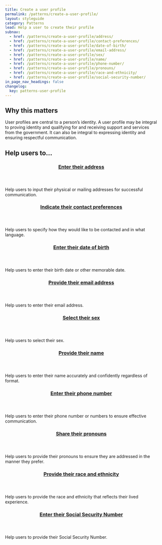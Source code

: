 ```yaml
---
title: Create a user profile
permalink: /patterns/create-a-user-profile/
layout: styleguide
category: Patterns
lead: Help a user to create their profile
subnav:
  - href: /patterns/create-a-user-profile/address/
  - href: /patterns/create-a-user-profile/contact-preferences/
  - href: /patterns/create-a-user-profile/date-of-birth/
  - href: /patterns/create-a-user-profile/email-address/
  - href: /patterns/create-a-user-profile/sex/
  - href: /patterns/create-a-user-profile/name/
  - href: /patterns/create-a-user-profile/phone-number/
  - href: /patterns/create-a-user-profile/pronouns/
  - href: /patterns/create-a-user-profile/race-and-ethnicity/
  - href: /patterns/create-a-user-profile/social-security-number/
in_page_nav_headings: false
changelog:
  key: patterns-user-profile
---
```


## Why this matters
User profiles are central to a person’s identity. A user profile may be integral to proving identity and qualifying for and receiving support and services from the government. It can also be integral to expressing identity and ensuring respectful communication.

## Help users to...
<div class="usa-card-group flex-row margin-top-2">
  <div
  class="usa-card site-component-card grid-col-12 tablet:grid-col-4 margin-bottom-2"
  role="region"
  aria-atomic="true"
  aria-label="Visit address pattern"
  data-meta="Visit address pattern">
    <div class="usa-card__container">
      <header class="usa-card__header">
        <h3 class="usa-card__heading font-lang-lg pattern-card-heading"><a href="{{ site.baseurl }}/patterns/create-a-user-profile/address/">Enter their <strong>address</strong></a></h3>
      </header>
      <div class="usa-card__body font-lang-sm">
        <p>Help users to input their physical or mailing addresses for successful communication.</p>
      </div>
    </div>
  </div>
  <div
  class="usa-card site-component-card grid-col-12 tablet:grid-col-4 margin-bottom-2"
  role="region"
  aria-atomic="true"
  aria-label="Visit contact preferences pattern"
  data-meta="Visit contact preferences pattern">
    <div class="usa-card__container">
      <header class="usa-card__header">
        <h3 class="usa-card__heading font-lang-lg pattern-card-heading"><a href="{{ site.baseurl }}/patterns/create-a-user-profile/contact-preferences/">Indicate their <strong>contact preferences</strong></a></h3>
      </header>
      <div class="usa-card__body font-lang-sm">
        <p>Help users to specify how they would like to be contacted and in what language.</p>
      </div>
    </div>
  </div>
  <div
  class="usa-card site-component-card grid-col-12 tablet:grid-col-4 margin-bottom-2"
  role="region"
  aria-atomic="true"
  aria-label="Visit date of birth pattern"
  data-meta="Visit date of birth pattern">
    <div class="usa-card__container">
      <header class="usa-card__header">
        <h3 class="usa-card__heading font-lang-lg pattern-card-heading"><a href="{{ site.baseurl }}/patterns/create-a-user-profile/date-of-birth/">Enter their <strong>date of birth</strong></a></h3>
      </header>
      <div class="usa-card__body font-lang-sm">
        <p>Help users to enter their birth date or other memorable date.</p>
      </div>
    </div>
  </div>
    <div
  class="usa-card site-component-card grid-col-12 tablet:grid-col-4 margin-bottom-2"
  role="region"
  aria-atomic="true"
  aria-label="Visit email address pattern"
  data-meta="Visit email address pattern">
    <div class="usa-card__container">
      <header class="usa-card__header">
        <h3 class="usa-card__heading font-lang-lg pattern-card-heading"><a href="{{ site.baseurl }}/patterns/create-a-user-profile/email-address/">Provide their <strong>email address</strong></a></h3>
      </header>
      <div class="usa-card__body font-lang-sm">
        <p>Help users to enter their email address.</p>
      </div>
    </div>
  </div>
  <div
  class="usa-card site-component-card grid-col-12 tablet:grid-col-4 margin-bottom-2"
  role="region"
  aria-atomic="true"
  aria-label="Visit gender identity and sex pattern"
  data-meta="Visit gender identity and sex pattern">
    <div class="usa-card__container">
      <header class="usa-card__header">
        <h3 class="usa-card__heading font-lang-lg pattern-card-heading"><a href="{{ site.baseurl }}/patterns/create-a-user-profile/sex/">Select their <strong>sex</strong></a></h3>
      </header>
      <div class="usa-card__body font-lang-sm">
        <p>Help users to select their sex.</p>
      </div>
    </div>
  </div>
  <div
  class="usa-card site-component-card grid-col-12 tablet:grid-col-4 margin-bottom-2"
  role="region"
  aria-atomic="true"
  aria-label="Visit name pattern"
  data-meta="Visit name pattern">
    <div class="usa-card__container">
      <header class="usa-card__header">
        <h3 class="usa-card__heading font-lang-lg pattern-card-heading"><a href="{{ site.baseurl }}/patterns/create-a-user-profile/name/">Provide their <strong>name</strong></a></h3>
      </header>
      <div class="usa-card__body font-lang-sm">
        <p>Help users to enter their name accurately and confidently regardless of format.</p>
      </div>
    </div>
  </div>
   <div
  class="usa-card site-component-card grid-col-12 tablet:grid-col-4 margin-bottom-2"
  role="region"
  aria-atomic="true"
  aria-label="Visit phone number pattern"
  data-meta="Visit phone number pattern">
    <div class="usa-card__container">
      <header class="usa-card__header">
        <h3 class="usa-card__heading font-lang-lg pattern-card-heading"><a href="{{ site.baseurl }}/patterns/create-a-user-profile/phone-number/">Enter their <strong>phone number</strong></a></h3>
      </header>
      <div class="usa-card__body font-lang-sm">
        <p>Help users to enter their phone number or numbers to ensure effective communication.</p>
      </div>
    </div>
  </div>
  <div
  class="usa-card site-component-card grid-col-12 tablet:grid-col-4 margin-bottom-2"
  role="region"
  aria-atomic="true"
  aria-label="Visit pronouns pattern"
  data-meta="Visit pronouns pattern">
    <div class="usa-card__container">
      <header class="usa-card__header">
        <h3 class="usa-card__heading font-lang-lg pattern-card-heading"><a href="{{ site.baseurl }}/patterns/create-a-user-profile/pronouns/">Share their <strong>pronouns</strong></a></h3>
      </header>
      <div class="usa-card__body font-lang-sm">
        <p>Help users to provide their pronouns to ensure they are addressed in the manner they prefer.</p>
      </div>
    </div>
  </div>
   <div
  class="usa-card site-component-card grid-col-12 tablet:grid-col-4 margin-bottom-2"
  role="region"
  aria-atomic="true"
  aria-label="Visit race and ethnicity pattern"
  data-meta="Visit race and ethnicity pattern">
    <div class="usa-card__container">
      <header class="usa-card__header">
        <h3 class="usa-card__heading font-lang-lg pattern-card-heading"><a href="{{ site.baseurl }}/patterns/create-a-user-profile/race-and-ethnicity/">Provide their <strong>race and ethnicity</strong></a></h3>
      </header>
      <div class="usa-card__body font-lang-sm">
        <p>Help users to provide the race and ethnicity that reflects their lived experience.</p>
      </div>
    </div>
  </div>
  <div
  class="usa-card site-component-card grid-col-12 tablet:grid-col-4 margin-bottom-2"
  role="region"
  aria-atomic="true"
  aria-label="Visit social security number pattern"
  data-meta="Visit social security number pattern">
    <div class="usa-card__container">
      <header class="usa-card__header">
        <h3 class="usa-card__heading font-lang-lg pattern-card-heading"><a href="{{ site.baseurl }}/patterns/create-a-user-profile/social-security-number/">Enter their <strong>Social Security Number</strong></a></h3>
      </header>
      <div class="usa-card__body font-lang-sm">
        <p>Help users to provide their Social Security Number.</p>
      </div>
    </div>
  </div>
</div>